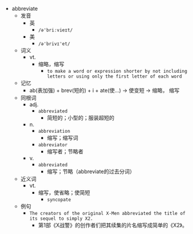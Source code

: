- abbreviate
  - 发音
    - 英
      - `/ə'briːvieɪt/`
    - 美
      - `/ə'brivɪ'et/`
  - 词义
    - vt.
      - 缩略，缩写
        - `to make a word or expression shorter by not including letters or using only the first letter of each word`
  - 记忆
    - ab(表加强) + brev(短的) + i + ate(使…) → 使变短 → 缩略， 缩写
  - 同根词
    - adj.
      - `abbreviated`
        - 简短的；小型的；服装超短的
    - n.
      - `abbreviation`
        - 缩写；缩写词
      - `abbreviator`
        - 缩写者；节略者
    - v.
      - `abbreviated`
        - 缩写；节略（abbreviate的过去分词）
  - 近义词
    - vt.
      - 缩写，使省略；使简短
        - `syncopate`
  - 例句
    - `The creators of the original X-Men abbreviated the title of its sequel to simply X2.`
      - 第1部《X战警》的创作者们把其续集的片名缩写成简单的《X2》。

